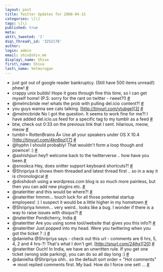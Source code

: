```yaml
---
layout: post
title: Twitter Updates for 2008-04-15
categories: \[\]
tags: \[\]
published: true
meta:
aktt\_tweeted: '1'
dsq\_thread\_id: '3252178'
author:
login: admin
email: shiv@shiv.me
display\_name: Shiva
first\_name: Shiva
last\_name: Velmurugan
---
```


* just got out of google reader bankruptcy. (Still have 500 items unread!) phew! [\#][0]
* crappy unix builds! Hope it goes through fine this time, so I can get myself home! (P.S: sorry for the rant on twitter - rweet?!) [\#][1]
* @melmcbride me! whats the prob with pulling del.icio content?! [\#][2]
* you guys wanna see cats talking. [http://tinyurl.com/ytubge][3] [\#][4]
* @melmcbride No I got the question. It seems to work fine for me?! I have added del.icio.us feed for a specific tag to my tumblr as a feed [\#][5]
* btw, check out 0:33 on the previous link that I sent. hilarious, meow, meow [\#][6]
* tumblr\> RottenBrains Â» Use all your speakers under OS X 10.4 [http://tinyurl.com/4kn6pz][7] [\#][8]
* @hyphn I should probably! That wouldn't form a loop though and pownce! :) [\#][9]
* @ashishpuri hey!! welcome back to the twitterverse .. how have you been [\#][10]
* @snookca Hey, does snitter support keyboard shortcuts?! [\#][11]
* @Shripriya it shows them threaded and latest thread first .. so in a way it is chronological [\#][12]
* @doshdosh using a wordpress.com blog is so much more painless, but then you can add new plugins etc. [\#][13]
* @nateritter and this would be where?! [\#][14]
* @nateritter hmmm... touch luck for all those potential startup employees! :) I suspect it would be a little higher in my hometown [\#][15]
* @Shripriya hmmm... very weird.. looks like a bug. I wonder if there is a way to raise issues with disqus?! [\#][16]
* @nateritter Pondicherry, India [\#][17]
* @nateritter Are you using some tool/website that gives you this info?! [\#][18]
* @nateritter Just popped into my head. Were you twittering when you got the ticket ? :) [\#][19]
* @danielha @Shripriya says - check out this url - comments are 6 hrs, 5, 4, 2 and 4 hrs-?! That's what I don't get. [http://snurl.com/24jhx][20] [\#][21]
* @nateritter Ouch! In India, we have an unwritten rule. If you get one ticket (wrong side parking), you can do so all day long :) [\#][22]
* @danielha @Shripriya ohh.. so the default sort order = "Hot comments" =\> most replied comments first. My bad. How do I force one sett ... [\#][23]


[0]: http://twitter.com/shvelmur/statuses/789249035
[1]: http://twitter.com/shvelmur/statuses/789280363
[2]: http://twitter.com/shvelmur/statuses/789281455
[3]: http://tinyurl.com/ytubge
[4]: http://twitter.com/shvelmur/statuses/789301577
[5]: http://twitter.com/shvelmur/statuses/789302401
[6]: http://twitter.com/shvelmur/statuses/789302831
[7]: http://tinyurl.com/4kn6pz
[8]: http://twitter.com/shvelmur/statuses/789314058
[9]: http://twitter.com/shvelmur/statuses/789748313
[10]: http://twitter.com/shvelmur/statuses/789748584
[11]: http://twitter.com/shvelmur/statuses/789752351
[12]: http://twitter.com/shvelmur/statuses/789813735
[13]: http://twitter.com/shvelmur/statuses/789814178
[14]: http://twitter.com/shvelmur/statuses/789857964
[15]: http://twitter.com/shvelmur/statuses/789860668
[16]: http://twitter.com/shvelmur/statuses/789861704
[17]: http://twitter.com/shvelmur/statuses/789862157
[18]: http://twitter.com/shvelmur/statuses/789862333
[19]: http://twitter.com/shvelmur/statuses/789869125
[20]: http://snurl.com/24jhx
[21]: http://twitter.com/shvelmur/statuses/789873481
[22]: http://twitter.com/shvelmur/statuses/789878518
[23]: http://twitter.com/shvelmur/statuses/789882581